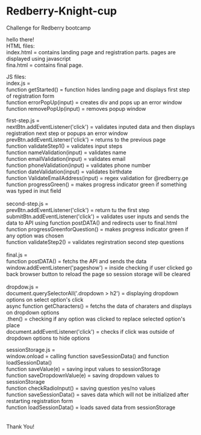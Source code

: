 # Redberry-Knight-cup

Challenge for Redberry bootcamp

hello there!
<br/>
HTML files:<br/>
index.html = contains landing page and registration parts. pages are displayed using javascript<br/>
fina.html =  contains final page.<br/>

JS files:<br/>
  index.js =<br/>
    function getStarted() = function hides landing page and displays first step of registration form<br/>
    function errorPopUp(input) = creates div and pops up an error window<br/>
    function removePopUp(input) = removes popup window<br/>
  
  first-step.js =<br/>
    nextBtn.addEventListener('click') = validates inputed data and then displays registration next step or popups an error window<br/>
    prevBtn.addEventListener('click') = returns to the previous page <br/>
    function validateStep1() = validates input steps<br/>
    function nameValidation(input) = validates name<br/>
    function emailValidation(input) = validates email<br/>
    function phoneValidation(input) = validates phone number<br/>
    function dateValidation(input) = validates birthdate<br/>
    function ValidateEmailAddress(input) = regex validation for @redberry.ge<br/>
    function progressGreen() = makes progress indicator green if something was typed in inut field<br/>
  <br/>
  second-step.js = <br/>
    prevBtn.addEventListener('click') = return tu the first step<br/>
    submitBtn.addEventListener('click') = validates user inputs and sends the data to API using function postDATA() and redirects user to final.html<br/>
    function progressGreenforQuestion() = makes progress indicator green if any option was chosen<br/>
    function validateStep2() = validates regirstration second step questions<br/>
  <br/>
  final.js = <br/>
    function postDATA() = fetchs the API and sends the data<br/>
    window.addEventListener('pageshow') = inside checking if user clicked go back browser button to reload the page so session storage will be cleared<br/>
  <br/>
  dropdow.js =<br/>
    document.querySelectorAll('.dropdown > h2') = displaying dropdown options on select option's click<br/>
    async function getCharacters() = fetchs the data of charaters and displays on dropdown options<br/>
    .then() = checking if any option was clicked to replace selected option's place<br/>
    document.addEventListener('click') = checks if click was outside of dropdown options to hide options<br/>
  
  sessionStorage.js = <br/>
    window.onload =  calling function saveSessionData() and function loadSessionData()<br/>
    function saveValue(e) = saving input values to sessionStorage<br/>
    function saveDropdownValue(e)  = saving dropdown values to sessionStorage <br/>
    function checkRadioInput() = saving question yes/no values<br/>
    function saveSessionData() = saves data which will not be initialized after restarting registration form<br/>
    function loadSessionData() = loads saved data from sessionStorage<br/>
 <br/><br/>
 Thank You!
    
    
    
    


